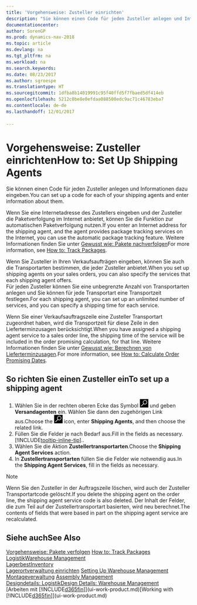 ```yaml
---
title: 'Vorgehensweise: Zusteller einrichten'
description: "Sie können einen Code für jeden Zusteller anlegen und Informationen dazu eingeben."
documentationcenter: 
author: SorenGP
ms.prod: dynamics-nav-2018
ms.topic: article
ms.devlang: na
ms.tgt_pltfrm: na
ms.workload: na
ms.search.keywords: 
ms.date: 08/23/2017
ms.author: sgroespe
ms.translationtype: HT
ms.sourcegitcommit: 1dfba8b14019991c95f40ffd5f7fbaed5df414eb
ms.openlocfilehash: 5212c0be8e0efdaa088500edc9ac71c46783eba7
ms.contentlocale: de-de
ms.lasthandoff: 12/01/2017

---
```

# <a name="how-to-set-up-shipping-agents"></a><span data-ttu-id="72324-103">Vorgehensweise: Zusteller einrichten</span><span class="sxs-lookup"><span data-stu-id="72324-103">How to: Set Up Shipping Agents</span></span>
<span data-ttu-id="72324-104">Sie können einen Code für jeden Zusteller anlegen und Informationen dazu eingeben.</span><span class="sxs-lookup"><span data-stu-id="72324-104">You can set up a code for each of your shipping agents and enter information about them.</span></span>  

<span data-ttu-id="72324-105">Wenn Sie eine Internetadresse des Zustellers eingeben und der Zusteller die Paketverfolgung im Internet anbietet, können Sie die Funktion zur automatischen Paketverfolgung nutzen.</span><span class="sxs-lookup"><span data-stu-id="72324-105">If you enter an Internet address for the shipping agent, and the agent provides package tracking services on the Internet, you can use the automatic package tracking feature.</span></span> <span data-ttu-id="72324-106">Weitere Informationen finden Sie unter [Gewusst wie: Pakete nachverfolgen](sales-how-track-packages.md)</span><span class="sxs-lookup"><span data-stu-id="72324-106">For more information, see [How to: Track Packages](sales-how-track-packages.md).</span></span>

<span data-ttu-id="72324-107">Wenn Sie Zusteller in Ihren Verkaufsaufträgen eingeben, können Sie auch die Transportarten bestimmen, die jeder Zusteller anbietet.</span><span class="sxs-lookup"><span data-stu-id="72324-107">When you set up shipping agents on your sales orders, you can also specify the services that each shipping agent offers.</span></span>  
<span data-ttu-id="72324-108">Für jeden Zusteller können Sie eine unbegrenzte Anzahl von Transportarten anlegen und Sie können für jede Transportart eine Transportzeit festlegen.</span><span class="sxs-lookup"><span data-stu-id="72324-108">For each shipping agent, you can set up an unlimited number of services, and you can specify a shipping time for each service.</span></span>  

<span data-ttu-id="72324-109">Wenn Sie einer Verkaufsauftragszeile eine Zusteller Transportart zugeordnet haben, wird die Transportzeit für diese Zeile in den Lieferterminzusagen berücksichtigt.</span><span class="sxs-lookup"><span data-stu-id="72324-109">When you have assigned a shipping agent service to a sales order line, the shipping time of the service will be included in the order promising calculation, for that line.</span></span> <span data-ttu-id="72324-110">Weitere Informationen finden Sie unter [Gewusst wie: Berechnen von Lieferterminzusagen](sales-how-to-calculate-order-promising-dates.md).</span><span class="sxs-lookup"><span data-stu-id="72324-110">For more information, see [How to: Calculate Order Promising Dates](sales-how-to-calculate-order-promising-dates.md).</span></span>

## <a name="to-set-up-a-shipping-agent"></a><span data-ttu-id="72324-111">So richten Sie einen Zusteller ein</span><span class="sxs-lookup"><span data-stu-id="72324-111">To set up a shipping agent</span></span>  
1.  <span data-ttu-id="72324-112">Wählen Sie in der rechten oberen Ecke das Symbol ![Nach Seite oder Bericht suchen](media/ui-search/search_small.png "Nach Seite oder Bericht suchen") und geben **Versandagenten** ein. Wählen Sie dann den zugehörigen Link aus.</span><span class="sxs-lookup"><span data-stu-id="72324-112">Choose the ![Search for Page or Report](media/ui-search/search_small.png "Search for Page or Report icon") icon, enter **Shipping Agents**, and then choose the related link.</span></span>  
2.  <span data-ttu-id="72324-113">Füllen Sie die Felder je nach Bedarf aus.</span><span class="sxs-lookup"><span data-stu-id="72324-113">Fill in the fields as necessary.</span></span> [!INCLUDE[tooltip-inline-tip](includes/tooltip-inline-tip_md.md)]<span data-ttu-id="72324-114">.</span><span class="sxs-lookup"><span data-stu-id="72324-114">.</span></span>  
3.  <span data-ttu-id="72324-115">Wählen Sie die Aktion **Zustellertransportarten**.</span><span class="sxs-lookup"><span data-stu-id="72324-115">Choose the **Shipping Agent Services** action.</span></span>
4. <span data-ttu-id="72324-116">In **Zustellertransportarten** füllen Sie die Felder wie notwendig aus.</span><span class="sxs-lookup"><span data-stu-id="72324-116">In the **Shipping Agent Services**, fill in the fields as necessary.</span></span>

> [!NOTE]  
>  <span data-ttu-id="72324-117">Wenn Sie den Zusteller in der Auftragszeile löschen, wird auch der Zusteller Transportartcode gelöscht.</span><span class="sxs-lookup"><span data-stu-id="72324-117">If you delete the shipping agent on the order line, the shipping agent service code is also deleted.</span></span> <span data-ttu-id="72324-118">Der Inhalt der Felder, die zum Teil auf der Zustellertransportart basierten, wird neu berechnet.</span><span class="sxs-lookup"><span data-stu-id="72324-118">The contents of fields that were based in part on the shipping agent service are recalculated.</span></span>  

## <a name="see-also"></a><span data-ttu-id="72324-119">Siehe auch</span><span class="sxs-lookup"><span data-stu-id="72324-119">See Also</span></span>
<span data-ttu-id="72324-120">[Vorgehensweise: Pakete verfolgen](sales-how-track-packages.md)  </span><span class="sxs-lookup"><span data-stu-id="72324-120">[How to: Track Packages](sales-how-track-packages.md)  </span></span>  
[<span data-ttu-id="72324-121">Logistik</span><span class="sxs-lookup"><span data-stu-id="72324-121">Warehouse Management</span></span>](warehouse-manage-warehouse.md)  
[<span data-ttu-id="72324-122">Lagerbest</span><span class="sxs-lookup"><span data-stu-id="72324-122">Inventory</span></span>](inventory-manage-inventory.md)  
<span data-ttu-id="72324-123">[Lagerortverwaltung einrichten](warehouse-setup-warehouse.md)   </span><span class="sxs-lookup"><span data-stu-id="72324-123">[Setting Up Warehouse Management](warehouse-setup-warehouse.md)   </span></span>  
<span data-ttu-id="72324-124">[Montageverwaltung](assembly-assemble-items.md)  </span><span class="sxs-lookup"><span data-stu-id="72324-124">[Assembly Management](assembly-assemble-items.md)  </span></span>  
[<span data-ttu-id="72324-125">Designdetails: Logistik</span><span class="sxs-lookup"><span data-stu-id="72324-125">Design Details: Warehouse Management</span></span>](design-details-warehouse-management.md)  
<span data-ttu-id="72324-126">[Arbeiten mit [!INCLUDE[d365fin](includes/d365fin_md.md)]](ui-work-product.md)</span><span class="sxs-lookup"><span data-stu-id="72324-126">[Working with [!INCLUDE[d365fin](includes/d365fin_md.md)]](ui-work-product.md)</span></span>  

